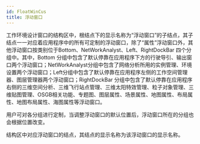 ```yaml
---
id: FloatWinCus
title: 浮动窗口
---
```

工作环境设计窗口的结构区中，根结点下的显示名称为“浮动窗口”的子结点，其子结点一一对应着应用程序中的所有可定制的浮动窗口，除了“属性”浮动窗口外，其他浮动窗口按类别位于Bottom、NetWorkAnalyst、Left、RightDockBar 四个分组中。其中，Bottom 分组中包含了默认停靠在应用程序下方的行驶导引、输出窗口两个浮动窗口；NetWorkAnalyst分组中包含了网络分析所用的实例管理、环境设置两个浮动窗口；Left分组中包含了默认停靠在应用程序左侧的工作空间管理器、图层管理器两个浮动窗口；RightDockBar 分组中包含了默认停靠在应用程序右侧的三维空间分析、三维飞行站点管理、三维太阳特效管理、粒子对象管理、三维贴图管理、OSGB相关功能、专题图、图层属性、场景属性、地图属性、布局属性、地图布局属性、海图属性等浮动窗口。

用户可对各分组进行定制，当调整浮动窗口的默认位置后，浮动窗口所在的分组也会根据位置改变。

结构区中对应浮动窗口的结点，其结点的显示名称为该浮动窗口的显示名称。
